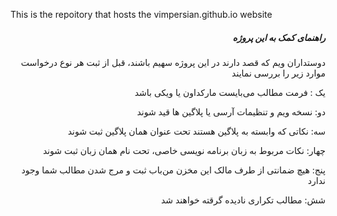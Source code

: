 This is the repoitory that hosts the vimpersian.github.io website
<div dir="rtl">
<h5>راهنمای کمک به این پروژه</h5>

دوستداران ویم که قصد دارند در این پروژه سهیم باشند، قبل از ثبت هر نوع درخواست موارد زیر را بررسی نمایند

یک : فرمت مطالب می‌بایست مارکداون یا ویکی باشد

دو: نسخه ویم و تنظیمات آرسی یا پلاگین ها قید شوند

سه: نکاتی که وابسته به پلاگین هستند تحت عنوان همان پلاگین ثبت شوند

چهار: نکات مربوط به زبان برنامه نویسی خاصی، تحت نام همان زبان ثبت شوند

پنج: هیچ ضمانتی از طرف مالک این مخزن من‌باب ثبت و مرج شدن مطالب شما وجود ندارد

شش: مطالب تکراری نادیده گرقته خواهند شد

</div>
